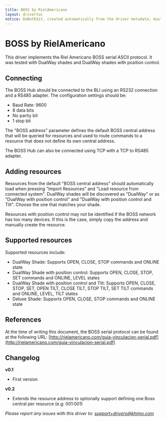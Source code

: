 ```yaml
---
title: BOSS by RielAmericano
layout: drivertoc
notice: DoNotEdit, created automatically from the driver metadata, must be updated on the driver itself
---
```

# BOSS by RielAmericano

This driver implements the Riel Americano BOSS serial ASCII protocol. It was tested with DualWay shades and DualWay shades with position control.

## Connecting

The BOSS Hub should be connected to the BLI using an RS232 connection and a RS485 adapter. The configuration settings should be:

- Baud Rate: 9600
- 8 data bits
- No parity bit
- 1 stop bit

The "BOSS address" parameter defines the default BOSS central address that will be queried for resources and used to route commands to a resource that does not define its own central address.

The BOSS Hub can also be connected using TCP with a TCP to RS485 adapter.

## Adding resources

Resources from the default "BOSS central address" should automatically load when pressing "Import Resources" and "Load resource from connected system". DualWay shades will be discovered as "DualWay" or as "DualWay with position control" and "DualWay with position control and Tilt". Choose the one that matches your shade.

Resources with position control may not be identified if the BOSS network has too many devices. If this is the case, simply copy the address and manually create the resource.

## Supported resources

Supported resources include:

- DualWay Shade: Supports OPEN, CLOSE, STOP commands and ONLINE state
- DualWay Shade with position control: Supports OPEN, CLOSE, STOP, SET commands and ONLINE, LEVEL states
- DualWay Shade with position control and Tilt: Supports OPEN, CLOSE, STOP, SET, OPEN TILT, CLOSE TILT, STOP TILT, SET TILT commands and ONLINE, LEVEL, TILT states
- Deluxe Shade: Supports OPEN, CLOSE, STOP commands and ONLINE state

## References

At the time of writing this document, the BOSS serial protocol can be found at the following URL: [http://rielamericano.com/guia-vinculacion-serial.pdf](http://rielamericano.com/guia-vinculacion-serial.pdf)

## Changelog

**v0.1**
- First version

**v0.2**
- Extends the resource address to optionally support defining one Boss central per resource (e.g: 001:001)

*Please report any issues with this driver to: support+drivers@khimo.com*
